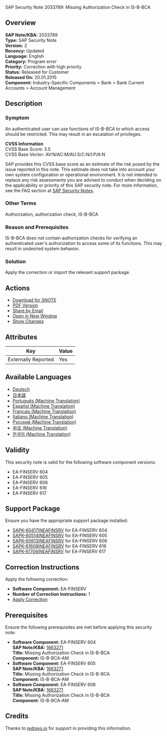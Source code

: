 SAP Security Note 2033789: Missing Authorization Check in IS-B-BCA

## Overview
**SAP Note/KBA:** 2033789  
**Type:** SAP Security Note  
**Version:** 2  
**Recency:** Updated  
**Language:** English  
**Category:** Program error  
**Priority:** Correction with high priority  
**Status:** Released for Customer  
**Released On:** 20.01.2015  
**Component:** Industry-Specific Components > Bank > Bank Current Accounts > Account Management

## Description
### Symptom
An authenticated user can use functions of IS-B-BCA to which access should be restricted. This may result in an escalation of privileges.

**CVSS Information**  
CVSS Base Score: 3.5  
CVSS Base Vector: AV:N/AC:M/AU:S/C:N/I:P/A:N

SAP provides this CVSS base score as an estimate of the risk posed by the issue reported in this note. This estimate does not take into account your own system configuration or operational environment. It is not intended to replace any risk assessments you are advised to conduct when deciding on the applicability or priority of this SAP security note. For more information, see the FAQ section at [SAP Security Notes](https://service.sap.com/securitynotes/).

### Other Terms
Authorization, authorization check, IS-B-BCA

### Reason and Prerequisites
IS-B-BCA does not contain authorization checks for verifying an authenticated user's authorization to access some of its functions. This may result in undesired system behavior.

### Solution
Apply the correction or import the relevant support package.

## Actions
- [Download for SNOTE](https://me.sap.com/notes/0040000012091652017)
- [PDF Version](https://me.sap.com/sap/support/sfm/notes/print/0002033789?language=en-US&token=54F479D2E0D52818D00EB56481511891)
- [Share by Email](https://me.sap.com/notes/0002033789/share)
- [Open in New Window](https://me.sap.com/notes/0002033789/open)
- [Show Changes](https://me.sap.com/notesLatestChanges/0002033789/E/diff)

## Attributes
| Key               | Value                                |
|-------------------|--------------------------------------|
| Externally Reported | Yes                                  |

## Available Languages
- [Deutsch](https://me.sap.com/notes/0002033789/D)
- [日本語](https://me.sap.com/notes/0002033789/J)
- [Português (Machine Translation)](https://me.sap.com/notes/0002033789/P)
- [Español (Machine Translation)](https://me.sap.com/notes/0002033789/S)
- [Français (Machine Translation)](https://me.sap.com/notes/0002033789/F)
- [Italiano (Machine Translation)](https://me.sap.com/notes/0002033789/I)
- [Русский (Machine Translation)](https://me.sap.com/notes/0002033789/R)
- [中文 (Machine Translation)](https://me.sap.com/notes/0002033789/1)
- [한국어 (Machine Translation)](https://me.sap.com/notes/0002033789/3)

## Validity
This security note is valid for the following software component versions:
- EA-FINSERV 604
- EA-FINSERV 605
- EA-FINSERV 606
- EA-FINSERV 616
- EA-FINSERV 617

## Support Package
Ensure you have the appropriate support package installed:
- [SAPK-60417INEAFINSRV](https://me.sap.com/supportpackage/SAPK-60417INEAFINSRV) for EA-FINSERV 604
- [SAPK-60514INEAFINSRV](https://me.sap.com/supportpackage/SAPK-60514INEAFINSRV) for EA-FINSERV 605
- [SAPK-60613INEAFINSRV](https://me.sap.com/supportpackage/SAPK-60613INEAFINSRV) for EA-FINSERV 606
- [SAPK-61608INEAFINSRV](https://me.sap.com/supportpackage/SAPK-61608INEAFINSRV) for EA-FINSERV 616
- [SAPK-61706INEAFINSRV](https://me.sap.com/supportpackage/SAPK-61706INEAFINSRV) for EA-FINSERV 617

## Correction Instructions
Apply the following correction:
- **Software Component:** EA-FINSERV
- **Number of Correction Instructions:** 1
- [Apply Correction](https://me.sap.com/corrins/0002033789/201)

## Prerequisites
Ensure the following prerequisites are met before applying this security note:
- **Software Component:** EA-FINSERV 604  
  **SAP Note/KBA:** [1663271](https://me.sap.com/notes/1663271)  
  **Title:** Missing Authorization Check in IS-B-BCA  
  **Component:** IS-B-BCA-AM
- **Software Component:** EA-FINSERV 605  
  **SAP Note/KBA:** [1663271](https://me.sap.com/notes/1663271)  
  **Title:** Missing Authorization Check in IS-B-BCA  
  **Component:** IS-B-BCA-AM
- **Software Component:** EA-FINSERV 606  
  **SAP Note/KBA:** [1663271](https://me.sap.com/notes/1663271)  
  **Title:** Missing Authorization Check in IS-B-BCA  
  **Component:** IS-B-BCA-AM

## Credits
Thanks to [redrays.io](https://redrays.io) for support in providing this information.